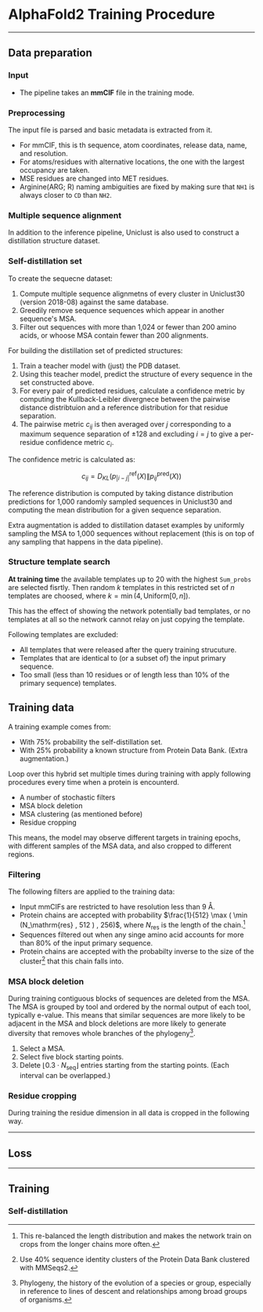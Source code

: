 # AlphaFold2 Training Procedure

---

## Data preparation

### Input

- The pipeline takes an **mmCIF** file in the training mode.

### Preprocessing

The input file is parsed and basic metadata is extracted from it.

- For mmCIF, this is th sequence, atom coordinates, release data, name, and resolution.
- For atoms/residues with alternative locations, the one with the largest occupancy are taken.
- MSE residues are changed into MET residues.
- Arginine(ARG; R) naming ambiguities are fixed by making sure that `NH1` is always closer to `CD` than `NH2`.

### Multiple sequence alignment

In addition to the inference pipeline, Uniclust is also used to construct a distillation structure dataset.

### Self-distillation set

To create the sequecne dataset:

1. Compute multiple sequence alignmetns of every cluster in Uniclust30 (version 2018-08) against the same database.
1. Greedily remove sequence sequences which appear in another sequence's MSA.
1. Filter out sequences with more than 1,024 or fewer than 200 amino acids, or whoose MSA contain fewer than 200 alignments.

For building the distillation set of predicted structures:

1. Train a teacher model with (just) the PDB dataset.
1. Using this teacher model, predict the structure of every sequence in the set constructed above.
1. For every pair of predicted residues, calculate a confidence metric by computing the Kullback-Leibler divergnece between the pairwise distance distribtuion and a reference distribution for that residue separation.
1. The pairwise metric $c_{ij}$ is then averaged over $j$ corresponding to a maximum sequence separation of $\pm 128$ and excluding $i=j$ to give a per-residue confidence metric $c_i$.

The confidence metric is calculated as:

$$ c_{ij} = D_{KL} \left( p^\mathrm{ref}_{|i-j|}(X) \middle\| p^\mathrm{pred}_{ij}(X) \right) $$

The reference distribution is computed by taking distance distribution predictions for 1,000 randomly sampled sequences in Uniclust30 and computing the mean distribution for a given sequence separation.

Extra augmentation is added to distillation dataset examples by uniformly sampling the MSA to 1,000 sequences without replacement (this is on top of any sampling that happens in the data pipeline).

### Structure template search

**At training time** the available templates up to 20 with the highest `Sum_probs` are selected fisrtly. Then random $k$ templates in this restricted set of $n$ templates are choosed, where $k = \min (4, \mathrm{Uniform}[0,n])$.

This has the effect of showing the network potentially bad templates, or no templates at all so the network cannot relay on just copying the template.

Following templates are excluded:

- All templates that were released after the query training strucuture.
- Templates that are identical to (or a subset of) the input primary sequence.
- Too small (less than 10 residues or of length less than 10% of the primary sequence) templates.

## Training data

A training example comes from:

- With 75% probability the self-distillation set.
- With 25% probability a known structure from Protein Data Bank. (Extra augmentation.)

Loop over this hybrid set multiple times during training with apply following procedures every time when a protein is encounterd.

- A number of stochastic filters
- MSA block deletion
- MSA clustering (as mentioned before)
- Residue cropping

This means, the model may observe different targets in training epochs, with different samples of the MSA data, and also cropped to different regions.

### Filtering

The following filters are applied to the training data:

- Input mmCIFs are restricted to have resolution less than 9 Å.
- Protein chains are accepted with probability $\frac{1}{512} \max ( \min (N_\mathrm{res} , 512 ) , 256)$, where $N_\mathrm{res}$ is the length of the chain.[^1]
- Sequences filtered out when any singe amino acid accounts for more than 80% of the input primary sequence.
- Protein chains are accepted with the probabilty inverse to the size of the cluster[^2] that this chain falls into.

[^1]: This re-balanced the length distribution and makes the network train on crops from the longer chains more often.
[^2]: Use 40% sequence identity clusters of the Protein Data Bank clustered with MMSeqs2.

### MSA block deletion

During training contiguous blocks of sequences are deleted from the MSA.
The MSA is grouped by tool and ordered by the normal output of each tool, typically e-value.
This means that similar sequences are more likely to be adjacent in the MSA and block deletions are more likely to generate diversity that removes whole branches of the phylogeny[^phylogeny].

[^phylogeny]: Phylogeny, the history of the evolution of a species or group, especially in reference to lines of descent and relationships among broad groups of organisms.

1. Select a MSA.
1. Select five block starting points.
1. Delete $\lfloor 0.3 \cdot N_\mathrm{seq} \rfloor$ entries starting from the starting points. (Each interval can be overlapped.)

### Residue cropping

During training the residue dimension in all data is cropped in the following way.

---

## Loss

---

## Training

### Self-distillation
